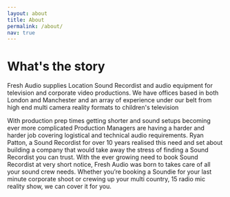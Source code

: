 ```yaml
---
layout: about
title: About
permalink: /about/
nav: true
---
```


# What's the story

Fresh Audio supplies Location Sound Recordist and audio equipment for television and corporate video productions. We have offices based in both London and Manchester and an array of experience under our belt from high end multi camera reality formats to children's television

With production prep times getting shorter and sound setups becoming ever more complicated Production Managers are having a harder and harder job covering logistical and technical audio requirements. Ryan Patton, a Sound Recordist for over 10 years realised this need and set about building a company that would take away the stress of finding a Sound Recordist you can trust. With the ever growing need to book Sound Recordist at very short notice, Fresh Audio was born to takes care of all your sound crew needs. Whether you’re booking a Soundie for your last minute corporate shoot or crewing up your multi country, 15 radio mic reality show, we can cover it for you.